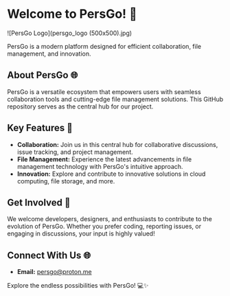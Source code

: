 # Welcome to PersGo! 🚀

![PersGo Logo](persgo_logo (500x500).jpg)

PersGo is a modern platform designed for efficient collaboration, file management, and innovation.

## About PersGo 🌐

PersGo is a versatile ecosystem that empowers users with seamless collaboration tools and cutting-edge file management solutions. This GitHub repository serves as the central hub for our project.

## Key Features 🔑

- **Collaboration:** Join us in this central hub for collaborative discussions, issue tracking, and project management.
- **File Management:** Experience the latest advancements in file management technology with PersGo's intuitive approach.
- **Innovation:** Explore and contribute to innovative solutions in cloud computing, file storage, and more.

## Get Involved 🤝

We welcome developers, designers, and enthusiasts to contribute to the evolution of PersGo. Whether you prefer coding, reporting issues, or engaging in discussions, your input is highly valued!

## Connect With Us 🌐

- **Email:** persgo@proton.me

Explore the endless possibilities with PersGo! 💻✨
